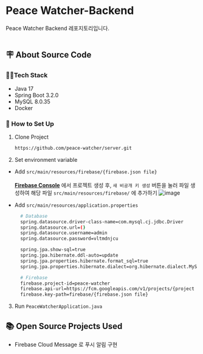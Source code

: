 # Peace Watcher-﻿Backend
Peace Watcher Backend 레포지토리입니다.<br><br>
## 🪧 About Source Code
### 👩‍💻Tech Stack
- Java 17
- Spring Boot 3.2.0
- MySQL 8.0.35
- Docker


### 🔧 How to Set Up
1. Clone Project
    ```bash
    https://github.com/peace-watcher/server.git
    ```

2. Set environment variable<br>
- Add `src/main/resources/firebase/{firebase.json file}`<br><br>
  [**Firebase Console**](https://console.firebase.google.com/u/0/?hl=ko) 에서 프로젝트 생성 후, `새 비공개 키 생성` 버튼을 눌러 파일 생성하여 해당 파일 `src/main/resources/firebase/` 에 추가하기
  ![image](https://github.com/peace-watcher/server/assets/121746871/16809598-f05f-44d6-9af3-d24592922753)
  
- Add `src/main/resources/application.properties`
    ```bash
      # Database
      spring.datasource.driver-class-name=com.mysql.cj.jdbc.Driver
      spring.datasource.url=()
      spring.datasource.username=admin
      spring.datasource.password=vltmdnjcu

      spring.jpa.show-sql=true
      spring.jpa.hibernate.ddl-auto=update
      spring.jpa.properties.hibernate.format_sql=true
      spring.jpa.properties.hibernate.dialect=org.hibernate.dialect.MySQLDialect

      # Firebase
      firebase.project-id=peace-watcher
      firebase.api-url=https://fcm.googleapis.com/v1/projects/{project name}/messages:send
      firebase.key-path=firebase/{firebase.json file}
    ```


3. Run `PeaceWatcherApplication.java`


## 📚 Open Source Projects Used
- Firebase Cloud Message 로 푸시 알림 구현
